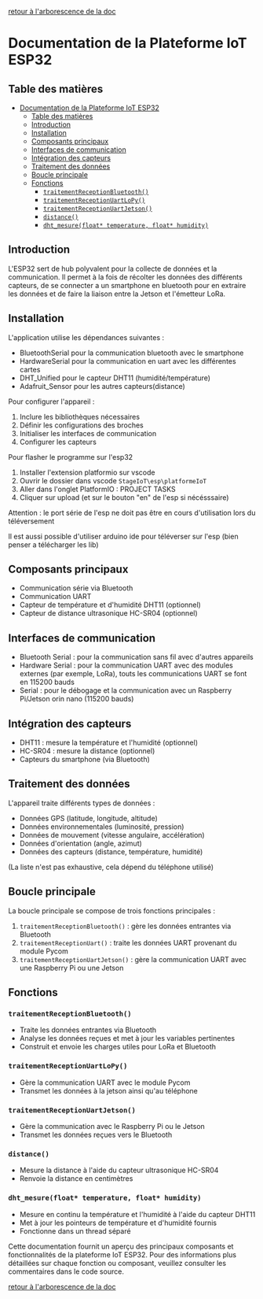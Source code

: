[retour à l'arborescence de la doc](../../README.md)
# Documentation de la Plateforme IoT ESP32

## Table des matières

- [Documentation de la Plateforme IoT ESP32](#documentation-de-la-plateforme-iot-esp32)
  - [Table des matières](#table-des-matières)
  - [Introduction](#introduction)
  - [Installation](#installation)
  - [Composants principaux](#composants-principaux)
  - [Interfaces de communication](#interfaces-de-communication)
  - [Intégration des capteurs](#intégration-des-capteurs)
  - [Traitement des données](#traitement-des-données)
  - [Boucle principale](#boucle-principale)
  - [Fonctions](#fonctions)
    - [`traitementReceptionBluetooth()`](#traitementreceptionbluetooth)
    - [`traitementReceptionUartLoPy()`](#traitementreceptionuartlopy)
    - [`traitementReceptionUartJetson()`](#traitementreceptionuartjetson)
    - [`distance()`](#distance)
    - [`dht_mesure(float* temperature, float* humidity)`](#dht_mesurefloat-temperature-float-humidity)

## Introduction

L'ESP32 sert de hub polyvalent pour la collecte de données et la communication. Il permet à la fois de récolter les données des différents capteurs, de se connecter a un smartphone en bluetooth pour en extraire les données et de faire la liaison entre la Jetson et l'émetteur LoRa.

## Installation

L'application utilise les dépendances suivantes :

* BluetoothSerial pour la communication bluetooth avec le smartphone
* HardwareSerial pour la communication en uart avec les différentes cartes
* DHT_Unified pour le capteur DHT11 (humidité/température)
* Adafruit_Sensor pour les autres capteurs(distance)

Pour configurer l'appareil :

1. Inclure les bibliothèques nécessaires
2. Définir les configurations des broches
3. Initialiser les interfaces de communication
4. Configurer les capteurs

Pour flasher le programme sur l'esp32

1. Installer l'extension platformio sur vscode
2. Ouvrir le dossier dans vscode ```StageIoT\esp\platformeIoT```
3. Aller dans l'onglet PlatformIO : PROJECT TASKS
4. Cliquer sur upload (et sur le bouton "en" de l'esp si nécésssaire)

Attention : le port série de l'esp ne doit pas être en cours d'utilisation lors du téléversement 

Il est aussi possible d'utiliser arduino ide pour téléverser sur l'esp (bien penser a télécharger les lib)

## Composants principaux

* Communication série via Bluetooth
* Communication UART
* Capteur de température et d'humidité DHT11 (optionnel)
* Capteur de distance ultrasonique HC-SR04 (optionnel)

## Interfaces de communication

* Bluetooth Serial : pour la communication sans fil avec d'autres appareils
* Hardware Serial : pour la communication UART avec des modules externes (par exemple, LoRa), touts les communications UART se font en 115200 bauds
* Serial : pour le débogage et la communication avec un Raspberry Pi/Jetson orin nano (115200 bauds)

## Intégration des capteurs

* DHT11 : mesure la température et l'humidité (optionnel)
* HC-SR04 : mesure la distance (optionnel)
* Capteurs du smartphone (via Bluetooth)

## Traitement des données

L'appareil traite différents types de données :

* Données GPS (latitude, longitude, altitude)
* Données environnementales (luminosité, pression)
* Données de mouvement (vitesse angulaire, accélération)
* Données d'orientation (angle, azimut)
* Données des capteurs (distance, température, humidité)

(La liste n'est pas exhaustive, cela dépend du téléphone utilisé)

## Boucle principale

La boucle principale se compose de trois fonctions principales :

1. `traitementReceptionBluetooth()` : gère les données entrantes via Bluetooth
2. `traitementReceptionUart()` : traite les données UART provenant du module Pycom
3. `traitementReceptionUartJetson()` : gère la communication UART avec une Raspberry Pi ou une Jetson

## Fonctions

### `traitementReceptionBluetooth()`

* Traite les données entrantes via Bluetooth
* Analyse les données reçues et met à jour les variables pertinentes
* Construit et envoie les charges utiles pour LoRa et Bluetooth

### `traitementReceptionUartLoPy()`

* Gère la communication UART avec le module Pycom
* Transmet les données à la jetson ainsi qu'au téléphone

### `traitementReceptionUartJetson()`

* Gère la communication avec le Raspberry Pi ou le Jetson
* Transmet les données reçues vers le Bluetooth

### `distance()`

* Mesure la distance à l'aide du capteur ultrasonique HC-SR04
* Renvoie la distance en centimètres

### `dht_mesure(float* temperature, float* humidity)`

* Mesure en continu la température et l'humidité à l'aide du capteur DHT11
* Met à jour les pointeurs de température et d'humidité fournis
* Fonctionne dans un thread séparé

Cette documentation fournit un aperçu des principaux composants et fonctionnalités de la plateforme IoT ESP32. Pour des informations plus détaillées sur chaque fonction ou composant, veuillez consulter les commentaires dans le code source.

[retour à l'arborescence de la doc](../README.md)